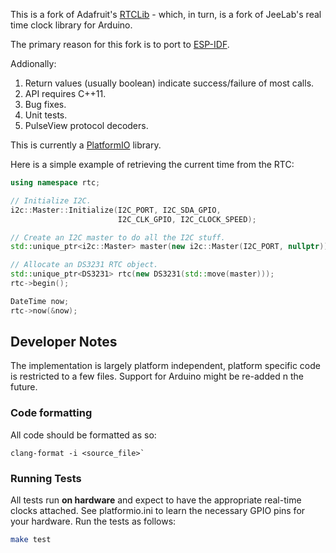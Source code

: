 This is a fork of Adafruit's [RTCLib](https://github.com/adafruit/RTClib) - which,
in turn, is a fork of JeeLab's real time clock library for Arduino.

The primary reason for this fork is to port to
[ESP-IDF](https://docs.espressif.com/projects/esp-idf).

Addionally:

1. Return values (usually boolean) indicate success/failure
   of most calls.
2. API requires C++11.
3. Bug fixes.
4. Unit tests.
5. PulseView protocol decoders.

This is currently a [PlatformIO](https://platformio.org/) library.

Here is a simple example of retrieving the current time
from the RTC:

```c++
using namespace rtc;

// Initialize I2C.
i2c::Master::Initialize(I2C_PORT, I2C_SDA_GPIO,
                        I2C_CLK_GPIO, I2C_CLOCK_SPEED);

// Create an I2C master to do all the I2C stuff.
std::unique_ptr<i2c::Master> master(new i2c::Master(I2C_PORT, nullptr));

// Allocate an DS3231 RTC object.
std::unique_ptr<DS3231> rtc(new DS3231(std::move(master)));
rtc->begin();

DateTime now;
rtc->now(&now);
```

## Developer Notes

The implementation is largely platform independent, platform specific
code is restricted to a few files. Support for Arduino might be re-added
n the future.

### Code formatting

All code should be formatted as so:

```shell
clang-format -i <source_file>`
```

### Running Tests

All tests run **on hardware** and expect to have the appropriate real-time
clocks attached. See platformio.ini to learn the necessary GPIO pins for
your hardware. Run the tests as follows:

```sh
make test
```
